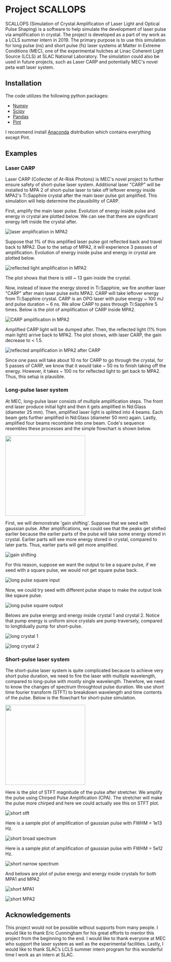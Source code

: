 #  Project SCALLOPS

SCALLOPS (Simulation of Crystal Amplification of Laser Light and Optical Pulse Shaping) is a software to help simulate the development of laser pulse via amplification in crystal. The project is developed as a part of my work as a LCLS summer intern in 2019. The primary purpose is to use this simulation for long pulse (ns) and short pulse (fs) laser systems at Matter in Extreme Conditions (MEC), one of the experimental hutches at Linac Coherent Light Source (LCLS) at SLAC National Laboratory. The simulation could also be used in future projects, such as Laser CARP and potentially MEC's novel peta watt laser system.

## Installation

The code utilizes the following python packages:
- [Numpy](https://numpy.org/)
- [Scipy](https://www.scipy.org/) 
- [Pandas](https://pandas.pydata.org/) 
- [Pint](https://pint.readthedocs.io/en/0.9/)

I recommend install [Anaconda](https://www.anaconda.com/) distribution which contains everything except Pint.

## Examples

### Laser CARP

Laser CARP (Collecter of At-Risk Photons) is MEC's novel project to further ensure safety of short-pulse laser system. Additional laser "CARP" will be installed to MPA 2 of short-pulse laser to take off leftover energy inside MPA2's Ti:Sapphire crystal after the main laser pulse got amplified. This simulation will help determine the plausibility of CARP.

First, amplify the main laser pulse. Evolution of energy inside pulse and energy in crystal are plotted below. We can see that there are significant energy left inside the crystal after.

![laser amplification in MPA2](https://github.com/patinkaew/Project-SCALLOPS/blob/master/pics/laser_MPA2.png "laser amplification in MPA2")

Suppose that 1% of this amplified laser pulse got reflected back and travel back to MPA2. Due to the setup of MPA2, it will experience 3 passses of amplification. Evolution of energy inside pulse and energy in crystal are plotted below.

![reflected light amplification in MPA2](https://github.com/patinkaew/Project-SCALLOPS/blob/master/pics/reflected_MPA2.png "reflected light amplification in MPA2")

The plot shows that there is still ~ 13 gain inside the crystal. 

Now, instead of leave the energy stored in Ti:Sapphire, we fire another laser "CARP" after main laser pulse exits MPA2. CARP will take leftover energy from Ti:Sapphire crystal. CARP is an OPO laser with pulse energy ~ 100 mJ and pulse duration ~ 6 ns. We allow CARP to pass through Ti:Sapphire 5 times. Below is the plot of amplification of CARP inside MPA2.

![CARP amplification in MPA2](https://github.com/patinkaew/Project-SCALLOPS/blob/master/pics/carp_MPA2.png)

Amplified CARP light will be dumped after. Then, the reflected light (1% from main light) arrive back to MPA2. The plot shows, with laser CARP, the gain decrease to < 1.5.

![reflected amplification in MPA2 after CARP](https://github.com/patinkaew/Project-SCALLOPS/blob/master/pics/reflected_carp_MPA2.png)

Since one pass will take about 10 ns for CARP to go through the crystal, for 5 passes of CARP, we know that it would take ~ 50 ns to finish taking off the energy. However, it takes ~ 100 ns for reflected light to get back to MPA2. Thus, this setup is plausible.

### Long-pulse laser system

At MEC, long-pulse laser consists of multiple amplification steps. The front end laser produce initial light and then it gets amplified in Nd:Glass (diameter 25 mm). Then, amplified laser light is splitted into 4 beams. Each beam gets further amplified in Nd:Glass (diameter 50 mm) again. Lastly, amplified four beams recombine into one beam. Code's sequence resembles these processes and the simple flowchart is shown below.

<img src="https://github.com/patinkaew/Project-SCALLOPS/blob/master/pics/long_pulse_flowchart.png" width="250">

First, we will demonstrate 'gain shifting'. Suppose that we seed with gaussian pulse. After amplifications, we could see that the peaks get shifted earlier because the earlier parts of the pulse will take some energy stored in crystal. Earlier parts will see more energy stored in crystal, compared to later parts. Thus, earlier parts will get more amplified.

![gain shifting](https://github.com/patinkaew/Project-SCALLOPS/blob/master/pics/long_gain_shift.png)

For this reason, suppose we want the output to be a square pulse, if we seed with a square pulse, we would not get square pulse back.

![long pulse square input](https://github.com/patinkaew/Project-SCALLOPS/blob/master/pics/long_output1.png)

Now, we could try seed with different pulse shape to make the output look like sqaure pulse.

![long pulse square output](https://github.com/patinkaew/Project-SCALLOPS/blob/master/pics/long_input1.png)

Belows are pulse energy and energy inside crystal 1 and crystal 2. Notice that pump energy is uniform since crystals are pump traversely, compared to longtidually pump for short-pulse.

![long crystal 1](https://github.com/patinkaew/Project-SCALLOPS/blob/master/pics/long_MPA1.png)

![long crystal 2](https://github.com/patinkaew/Project-SCALLOPS/blob/master/pics/long_MPA2.png)

### Short-pulse laser system

The short-pulse laser system is quite complicated because to achieve very short pulse duration, we need to fire the laser with multiple wavelength, compared to long-pulse with mostly single wavelength. Therefore, we need to know the changes of spectrum throughtout pulse duration. We use short time fourier transform (STFT) to breakdown wavelength and time contents of the pulse. Below is the flowchart for short-pulse simulation.  

<img src="https://github.com/patinkaew/Project-SCALLOPS/blob/master/pics/short_pulse_flowchart.png" width="250">

Here is the plot of STFT magnitude of the pulse after stretcher. We amplify the pulse using Chirped Pulse Amplification (CPA). The stretcher will make the pulse more chirped and here we could actually see this on STFT plot.

![short stft](https://github.com/patinkaew/Project-SCALLOPS/blob/master/pics/short_stft.png)

Here is a sample plot of amplification of gaussian pulse with FWHM = 1e13 Hz.

![short broad spectrum](https://github.com/patinkaew/Project-SCALLOPS/blob/master/pics/short_broad_spectrum.png)

Here is a sample plot of amplification of gaussian pulse with FWHM = 5e12 Hz.

![short narrow spectrum](https://github.com/patinkaew/Project-SCALLOPS/blob/master/pics/short_narrow_spectrum.png)

And belows are plot of pulse energy and energy inside crystals for both MPA1 and MPA2

![short MPA1](https://github.com/patinkaew/Project-SCALLOPS/blob/master/pics/short_MPA1.png)

![short MPA2](https://github.com/patinkaew/Project-SCALLOPS/blob/master/pics/short_MPA2.png)

## Acknowledgements

This project would not be possible without supports from many people. I would like to thank Eric Cunningham for his great efforts to mentor this project from the beginning to the end. I would like to thank everyone at MEC who support the laser system as well as the experimental facilities. Lastly, I would like to thank SLAC’s LCLS summer intern program for this wonderful time I work as an intern at SLAC.

